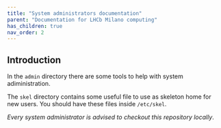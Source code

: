 ```yaml
---
title: "System administrators documentation"
parent: "Documentation for LHCb Milano computing"
has_children: true
nav_order: 2
---
```


## Introduction

In the `admin` directory there are some tools to help with system adiministration.

The `skel` directory contains some useful file to use as skeleton home for new users. You should have these files inside `/etc/skel`.

*Every system administrator is advised to checkout this repository locally*.
